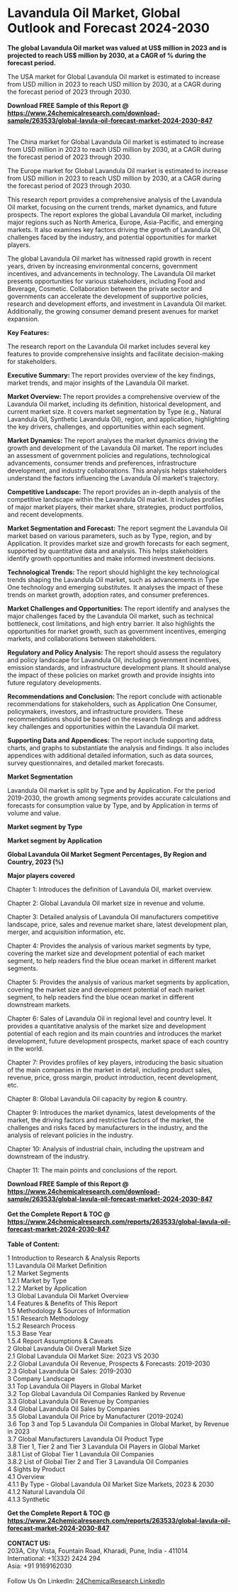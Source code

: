 <h1>Lavandula Oil Market, Global Outlook and Forecast 2024-2030</h1><p><strong>The global Lavandula Oil market was valued at US$ million in 2023 and is projected to reach US$ million by 2030, at a CAGR of % during the forecast period.</strong></p><p>
</p><p>The USA market for Global Lavandula Oil market is estimated to increase from USD million in 2023 to reach USD million by 2030, at a CAGR during the forecast period of 2023 through 2030.</p><div><b>Download FREE Sample of this Report @ 
            <a href="https://www.24chemicalresearch.com/download-sample/263533/global-lavula-oil-forecast-market-2024-2030-847">
            https://www.24chemicalresearch.com/download-sample/263533/global-lavula-oil-forecast-market-2024-2030-847</a></b></div><br><p>
</p><p>The China market for Global Lavandula Oil market is estimated to increase from USD million in 2023 to reach USD million by 2030, at a CAGR during the forecast period of 2023 through 2030.</p><p>
</p><p>The Europe market for Global Lavandula Oil market is estimated to increase from USD million in 2023 to reach USD million by 2030, at a CAGR during the forecast period of 2023 through 2030.</p><p>
</p><p>This research report provides a comprehensive analysis of the Lavandula Oil market, focusing on the current trends, market dynamics, and future prospects. The report explores the global Lavandula Oil market, including major regions such as North America, Europe, Asia-Pacific, and emerging markets. It also examines key factors driving the growth of Lavandula Oil, challenges faced by the industry, and potential opportunities for market players.</p><p>
The global Lavandula Oil market has witnessed rapid growth in recent years, driven by increasing environmental concerns, government incentives, and advancements in technology. The Lavandula Oil market presents opportunities for various stakeholders, including Food and Beverage, Cosmetic. Collaboration between the private sector and governments can accelerate the development of supportive policies, research and development efforts, and investment in Lavandula Oil market. Additionally, the growing consumer demand present avenues for market expansion.</p><p>
<strong>Key Features:</strong></p><p>
The research report on the Lavandula Oil market includes several key features to provide comprehensive insights and facilitate decision-making for stakeholders.</p><p>
<strong>Executive Summary: </strong>The report provides overview of the key findings, market trends, and major insights of the Lavandula Oil market.</p><p>
<strong>Market Overview: </strong>The report provides a comprehensive overview of the Lavandula Oil market, including its definition, historical development, and current market size. It covers market segmentation by Type (e.g., Natural Lavandula Oil, Synthetic Lavandula Oil), region, and application, highlighting the key drivers, challenges, and opportunities within each segment.</p><p>
<strong>Market Dynamics: </strong>The report analyses the market dynamics driving the growth and development of the Lavandula Oil market. The report includes an assessment of government policies and regulations, technological advancements, consumer trends and preferences, infrastructure development, and industry collaborations. This analysis helps stakeholders understand the factors influencing the Lavandula Oil market's trajectory.</p><p>
<strong>Competitive Landscape:</strong> The report provides an in-depth analysis of the competitive landscape within the Lavandula Oil market. It includes profiles of major market players, their market share, strategies, product portfolios, and recent developments.</p><p>
<strong>Market Segmentation and Forecast:</strong> The report segment the Lavandula Oil market based on various parameters, such as by Type, region, and by Application. It provides market size and growth forecasts for each segment, supported by quantitative data and analysis. This helps stakeholders identify growth opportunities and make informed investment decisions.</p><p>
<strong>Technological Trends: </strong>The report should highlight the key technological trends shaping the Lavandula Oil market, such as advancements in Type One technology and emerging substitutes. It analyses the impact of these trends on market growth, adoption rates, and consumer preferences.</p><p>
<strong>Market Challenges and Opportunities: </strong>The report identify and analyses the major challenges faced by the Lavandula Oil market, such as technical bottleneck, cost limitations, and high entry barrier. It also highlights the opportunities for market growth, such as government incentives, emerging markets, and collaborations between stakeholders.</p><p>
<strong>Regulatory and Policy Analysis: </strong>The report should assess the regulatory and policy landscape for Lavandula Oil, including government incentives, emission standards, and infrastructure development plans. It should analyse the impact of these policies on market growth and provide insights into future regulatory developments.</p><p>
<strong>Recommendations and Conclusion: </strong>The report conclude with actionable recommendations for stakeholders, such as Application One Consumer, policymakers, investors, and infrastructure providers. These recommendations should be based on the research findings and address key challenges and opportunities within the Lavandula Oil market.</p><p>
<strong>Supporting Data and Appendices: </strong>The report include supporting data, charts, and graphs to substantiate the analysis and findings. It also includes appendices with additional detailed information, such as data sources, survey questionnaires, and detailed market forecasts.</p><p>
<strong>Market Segmentation</strong></p><p>
Lavandula Oil market is split by Type and by Application. For the period 2019-2030, the growth among segments provides accurate calculations and forecasts for consumption value by Type, and by Application in terms of volume and value.</p><p>
<strong>Market segment by Type</strong></p><p>
</p><p>
<strong>Market segment by Application</strong></p><p>
</p><p>
<strong>Global Lavandula Oil Market Segment Percentages, By Region and Country, 2023 (%)</strong></p><p>
</p><p>
<strong>Major players covered</strong></p><p>
</p><p>
Chapter 1: Introduces the definition of Lavandula Oil, market overview.</p><p>
Chapter 2: Global Lavandula Oil market size in revenue and volume.</p><p>
Chapter 3: Detailed analysis of Lavandula Oil manufacturers competitive landscape, price, sales and revenue market share, latest development plan, merger, and acquisition information, etc.</p><p>
Chapter 4: Provides the analysis of various market segments by type, covering the market size and development potential of each market segment, to help readers find the blue ocean market in different market segments.</p><p>
Chapter 5: Provides the analysis of various market segments by application, covering the market size and development potential of each market segment, to help readers find the blue ocean market in different downstream markets.</p><p>
Chapter 6: Sales of Lavandula Oil in regional level and country level. It provides a quantitative analysis of the market size and development potential of each region and its main countries and introduces the market development, future development prospects, market space of each country in the world.</p><p>
Chapter 7: Provides profiles of key players, introducing the basic situation of the main companies in the market in detail, including product sales, revenue, price, gross margin, product introduction, recent development, etc.</p><p>
Chapter 8: Global Lavandula Oil capacity by region &amp; country.</p><p>
Chapter 9: Introduces the market dynamics, latest developments of the market, the driving factors and restrictive factors of the market, the challenges and risks faced by manufacturers in the industry, and the analysis of relevant policies in the industry.</p><p>
Chapter 10: Analysis of industrial chain, including the upstream and downstream of the industry.</p><p>
Chapter 11: The main points and conclusions of the report.</p><div><b>Download FREE Sample of this Report @ 
            <a href="https://www.24chemicalresearch.com/download-sample/263533/global-lavula-oil-forecast-market-2024-2030-847">
            https://www.24chemicalresearch.com/download-sample/263533/global-lavula-oil-forecast-market-2024-2030-847</a></b></div><br><div><b>Get the Complete Report & TOC @ 
            <a href="https://www.24chemicalresearch.com/reports/263533/global-lavula-oil-forecast-market-2024-2030-847">
            https://www.24chemicalresearch.com/reports/263533/global-lavula-oil-forecast-market-2024-2030-847</a></b></div><br>
            <b>Table of Content:</b><p>1 Introduction to Research & Analysis Reports<br />
    1.1 Lavandula Oil Market Definition<br />
    1.2 Market Segments<br />
        1.2.1 Market by Type<br />
        1.2.2 Market by Application<br />
    1.3 Global Lavandula Oil Market Overview<br />
    1.4 Features & Benefits of This Report<br />
    1.5 Methodology & Sources of Information<br />
        1.5.1 Research Methodology<br />
        1.5.2 Research Process<br />
        1.5.3 Base Year<br />
        1.5.4 Report Assumptions & Caveats<br />
2 Global Lavandula Oil Overall Market Size<br />
    2.1 Global Lavandula Oil Market Size: 2023 VS 2030<br />
    2.2 Global Lavandula Oil Revenue, Prospects & Forecasts: 2019-2030<br />
    2.3 Global Lavandula Oil Sales: 2019-2030<br />
3 Company Landscape<br />
    3.1 Top Lavandula Oil Players in Global Market<br />
    3.2 Top Global Lavandula Oil Companies Ranked by Revenue<br />
    3.3 Global Lavandula Oil Revenue by Companies<br />
    3.4 Global Lavandula Oil Sales by Companies<br />
    3.5 Global Lavandula Oil Price by Manufacturer (2019-2024)<br />
    3.6 Top 3 and Top 5 Lavandula Oil Companies in Global Market, by Revenue in 2023<br />
    3.7 Global Manufacturers Lavandula Oil Product Type<br />
    3.8 Tier 1, Tier 2 and Tier 3 Lavandula Oil Players in Global Market<br />
        3.8.1 List of Global Tier 1 Lavandula Oil Companies<br />
        3.8.2 List of Global Tier 2 and Tier 3 Lavandula Oil Companies<br />
4 Sights by Product<br />
    4.1 Overview<br />
        4.1.1 By Type - Global Lavandula Oil Market Size Markets, 2023 & 2030<br />
        4.1.2 Natural Lavandula Oil<br />
        4.1.3 Synthetic </p><div><b>Get the Complete Report & TOC @ 
            <a href="https://www.24chemicalresearch.com/reports/263533/global-lavula-oil-forecast-market-2024-2030-847">
            https://www.24chemicalresearch.com/reports/263533/global-lavula-oil-forecast-market-2024-2030-847</a></b></div><br><b>CONTACT US:</b><br>
            203A, City Vista, Fountain Road, Kharadi, Pune, India - 411014<br>
            International: +1(332) 2424 294<br>
            Asia: +91 9169162030 <br><br>
            Follow Us On LinkedIn: <a href="https://www.linkedin.com/company/24chemicalresearch/">24ChemicalResearch LinkedIn</a>